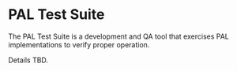 # PAL Test Suite

The PAL Test Suite is a development and QA tool that exercises PAL implementations to verify proper operation.

Details TBD.